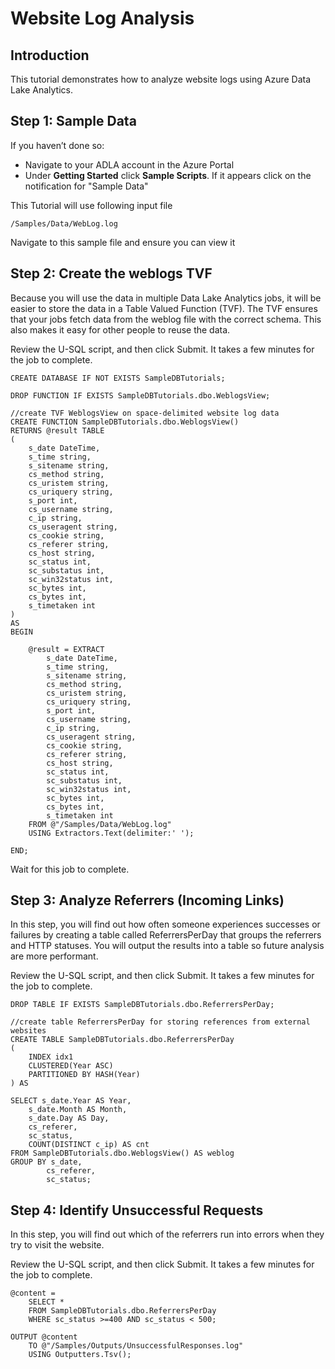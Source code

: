 
# Website Log Analysis


## Introduction

This tutorial demonstrates how to analyze website logs using Azure Data Lake Analytics.


## Step 1: Sample Data

If you haven’t done so:

* Navigate to your ADLA account in the Azure Portal
* Under **Getting Started** click **Sample Scripts**. If it appears click on the notification for "Sample Data"

This Tutorial will use following input file

    /Samples/Data/WebLog.log

Navigate to this sample file and ensure you can view it

## Step 2: Create the weblogs TVF

Because you will use the data in multiple Data Lake Analytics jobs, it will be easier to store the data in a Table Valued Function (TVF). 
The TVF ensures that your jobs fetch data from the weblog file with the correct schema. This also makes it easy for other people to reuse the data.

Review the U-SQL script, and then click Submit. It takes a few minutes for the job to complete. 

    CREATE DATABASE IF NOT EXISTS SampleDBTutorials;

    DROP FUNCTION IF EXISTS SampleDBTutorials.dbo.WeblogsView;

    //create TVF WeblogsView on space-delimited website log data
    CREATE FUNCTION SampleDBTutorials.dbo.WeblogsView()
    RETURNS @result TABLE
    (
        s_date DateTime,
        s_time string,
        s_sitename string,
        cs_method string, 
        cs_uristem string,
        cs_uriquery string,
        s_port int,
        cs_username string, 
        c_ip string,
        cs_useragent string,
        cs_cookie string,
        cs_referer string, 
        cs_host string,
        sc_status int,
        sc_substatus int,
        sc_win32status int, 
        sc_bytes int,
        cs_bytes int,
        s_timetaken int
    )
    AS
    BEGIN

        @result = EXTRACT
            s_date DateTime,
            s_time string,
            s_sitename string,
            cs_method string,
            cs_uristem string,
            cs_uriquery string,
            s_port int,
            cs_username string,
            c_ip string,
            cs_useragent string,
            cs_cookie string,
            cs_referer string,
            cs_host string,
            sc_status int,
            sc_substatus int,
            sc_win32status int,
            sc_bytes int,
            cs_bytes int,
            s_timetaken int
        FROM @"/Samples/Data/WebLog.log"
        USING Extractors.Text(delimiter:' ');

    END;

Wait for this job to complete.


## Step 3: Analyze Referrers (Incoming Links)

In this step, you will find out how often someone experiences successes or failures by creating a table called ReferrersPerDay that groups the referrers and HTTP statuses. You will output the results into a table so future analysis are more performant.

Review the U-SQL script, and then click Submit. It takes a few minutes for the job to complete. 

    DROP TABLE IF EXISTS SampleDBTutorials.dbo.ReferrersPerDay;

    //create table ReferrersPerDay for storing references from external websites
    CREATE TABLE SampleDBTutorials.dbo.ReferrersPerDay
    (
        INDEX idx1
        CLUSTERED(Year ASC)
        PARTITIONED BY HASH(Year)
    ) AS 

    SELECT s_date.Year AS Year,
        s_date.Month AS Month,
        s_date.Day AS Day,
        cs_referer,
        sc_status,
        COUNT(DISTINCT c_ip) AS cnt
    FROM SampleDBTutorials.dbo.WeblogsView() AS weblog
    GROUP BY s_date,
            cs_referer, 
            sc_status;

## Step 4: Identify Unsuccessful Requests

In this step, you will find out which of the referrers run into errors when they try to visit the website.

Review the U-SQL script, and then click Submit. It takes a few minutes for the job to complete. 

    @content =
        SELECT *
        FROM SampleDBTutorials.dbo.ReferrersPerDay
        WHERE sc_status >=400 AND sc_status < 500;

    OUTPUT @content
        TO @"/Samples/Outputs/UnsuccessfulResponses.log"
        USING Outputters.Tsv();

